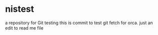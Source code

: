 # nistest
a repository for Git testing
this is commit to test git fetch for orca. just an edit to read me file
